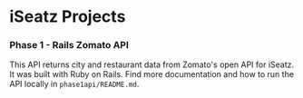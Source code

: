 # iSeatz Projects

### Phase 1 - Rails Zomato API
This API returns city and restaurant data from Zomato's open API for iSeatz. It was built with Ruby on Rails. Find more documentation and how to run the API locally in `phase1api/README.md`.